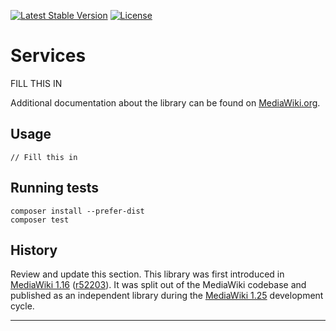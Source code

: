 [![Latest Stable Version]](https://packagist.org/packages/wikimedia/services) [![License]](https://packagist.org/packages/wikimedia/services)

Services
=====================

FILL THIS IN

Additional documentation about the library can be found on
[MediaWiki.org](https://www.mediawiki.org/wiki/Services).


Usage
-----

    // Fill this in


Running tests
-------------

    composer install --prefer-dist
    composer test


History
-------

Review and update this section.
This library was first introduced in [MediaWiki 1.16][] ([r52203][]). It was
split out of the MediaWiki codebase and published as an independent library
during the [MediaWiki 1.25][] development cycle.


---
[MediaWiki 1.16]: https://www.mediawiki.org/wiki/MediaWiki_1.16
[r52203]: https://www.mediawiki.org/wiki/Special:Code/MediaWiki/52203
[MediaWiki 1.25]: https://www.mediawiki.org/wiki/MediaWiki_1.25
[Latest Stable Version]: https://poser.pugx.org/wikimedia/services/v/stable.svg
[License]: https://poser.pugx.org/wikimedia/services/license.svg

